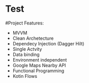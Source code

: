 # Test
#Project Features:
- MVVM
- Clean Archetecture
- Dependecy Injection (Dagger Hilt)
- Single Actvity
- Data binding
- Environment independent
- Google Maps Nearby API
- Functional Programming
- Kotin Flows
